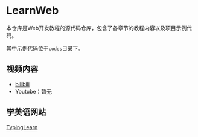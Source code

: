 # LearnWeb

本仓库是Web开发教程的源代码仓库，包含了各章节的教程内容以及项目示例代码。

其中示例代码位于`codes`目录下。

## 视频内容

- [bilibili](https://space.bilibili.com/3493085797419759/channel/collectiondetail?sid=2140010)
- Youtube：暂无

## 学英语网站

[TypingLearn](https://typinglearn.cn)

